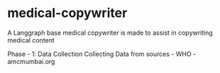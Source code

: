 # medical-copywriter
A Langgraph base medical copywriter is made to assist in copywriting medical content


Phase - 1: Data Collection
Collecting Data from sources - WHO - amcmumbai.org

